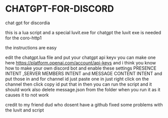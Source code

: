 # CHATGPT-FOR-DISCORD
chat gpt for discordia


this is a lua script and a special luvit.exe for chatgpt the luvit exe is needed for the coro-http1

the instructions are easy 

edit the chatgpt.lua file and put your chatgpt api keyv you can make one here https://platform.openai.com/account/api-keys and i think you know how to make your own discord bot and enable these settings PRESENCE INTENT ,SERVER MEMBERS INTENT and MESSAGE CONTENT INTENT and put those in and for channel id just paste one in just right click on the channel then click copy id put that in then you can run the script and it should work also delete message.json from the folder when you run it as it causes it to not work


credit to my friend dud who dosent have a github fixed some problems with the luvit and script
